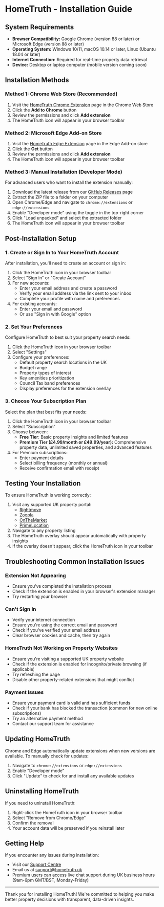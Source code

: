# HomeTruth - Installation Guide

## System Requirements

- **Browser Compatibility:** Google Chrome (version 88 or later) or Microsoft Edge (version 88 or later)
- **Operating System:** Windows 10/11, macOS 10.14 or later, Linux (Ubuntu 18.04 or later)
- **Internet Connection:** Required for real-time property data retrieval
- **Device:** Desktop or laptop computer (mobile version coming soon)

## Installation Methods

### Method 1: Chrome Web Store (Recommended)

1. Visit the [HomeTruth Chrome Extension](https://chrome.google.com/webstore/detail/hometruth/abcdefghijklmnopqrstuvwxyz) page in the Chrome Web Store
2. Click the **Add to Chrome** button
3. Review the permissions and click **Add extension**
4. The HomeTruth icon will appear in your browser toolbar

### Method 2: Microsoft Edge Add-on Store

1. Visit the [HomeTruth Edge Extension](https://microsoftedge.microsoft.com/addons/detail/hometruth/abcdefghijklmnopqrstuvwxyz) page in the Edge Add-on store
2. Click the **Get** button
3. Review the permissions and click **Add extension**
4. The HomeTruth icon will appear in your browser toolbar

### Method 3: Manual Installation (Developer Mode)

For advanced users who want to install the extension manually:

1. Download the latest release from our [GitHub Releases](https://github.com/hometruth/extension/releases) page
2. Extract the ZIP file to a folder on your computer
3. Open Chrome/Edge and navigate to `chrome://extensions` or `edge://extensions`
4. Enable "Developer mode" using the toggle in the top-right corner
5. Click "Load unpacked" and select the extracted folder
6. The HomeTruth icon will appear in your browser toolbar

## Post-Installation Setup

### 1. Create or Sign In to Your HomeTruth Account

After installation, you'll need to create an account or sign in:

1. Click the HomeTruth icon in your browser toolbar
2. Select "Sign In" or "Create Account"
3. For new accounts:
   - Enter your email address and create a password
   - Verify your email address via the link sent to your inbox
   - Complete your profile with name and preferences
4. For existing accounts:
   - Enter your email and password
   - Or use "Sign in with Google" option

### 2. Set Your Preferences

Configure HomeTruth to best suit your property search needs:

1. Click the HomeTruth icon in your browser toolbar
2. Select "Settings"
3. Configure your preferences:
   - Default property search locations in the UK
   - Budget range
   - Property types of interest
   - Key amenities prioritization
   - Council Tax band preferences
   - Display preferences for the extension overlay

### 3. Choose Your Subscription Plan

Select the plan that best fits your needs:

1. Click the HomeTruth icon in your browser toolbar
2. Select "Subscription"
3. Choose between:
   - **Free Tier:** Basic property insights and limited features
   - **Premium Tier (£4.99/month or £49.99/year):** Comprehensive property data, unlimited saved properties, and advanced features
4. For Premium subscriptions:
   - Enter payment details
   - Select billing frequency (monthly or annual)
   - Receive confirmation email with receipt

## Testing Your Installation

To ensure HomeTruth is working correctly:

1. Visit any supported UK property portal:
   - [Rightmove](https://www.rightmove.co.uk/)
   - [Zoopla](https://www.zoopla.co.uk/)
   - [OnTheMarket](https://www.onthemarket.com/)
   - [PrimeLocation](https://www.primelocation.com/)
2. Navigate to any property listing
3. The HomeTruth overlay should appear automatically with property insights
4. If the overlay doesn't appear, click the HomeTruth icon in your toolbar

## Troubleshooting Common Installation Issues

### Extension Not Appearing

- Ensure you've completed the installation process
- Check if the extension is enabled in your browser's extension manager
- Try restarting your browser

### Can't Sign In

- Verify your internet connection
- Ensure you're using the correct email and password
- Check if you've verified your email address
- Clear browser cookies and cache, then try again

### HomeTruth Not Working on Property Websites

- Ensure you're visiting a supported UK property website
- Check if the extension is enabled for incognito/private browsing (if applicable)
- Try refreshing the page
- Disable other property-related extensions that might conflict

### Payment Issues

- Ensure your payment card is valid and has sufficient funds
- Check if your bank has blocked the transaction (common for new online subscriptions)
- Try an alternative payment method
- Contact our support team for assistance

## Updating HomeTruth

Chrome and Edge automatically update extensions when new versions are available. To manually check for updates:

1. Navigate to `chrome://extensions` or `edge://extensions`
2. Enable "Developer mode"
3. Click "Update" to check for and install any available updates

## Uninstalling HomeTruth

If you need to uninstall HomeTruth:

1. Right-click the HomeTruth icon in your browser toolbar
2. Select "Remove from Chrome/Edge"
3. Confirm the removal
4. Your account data will be preserved if you reinstall later

## Getting Help

If you encounter any issues during installation:

- Visit our [Support Centre](https://hometruth.uk/support)
- Email us at [support@hometruth.uk](mailto:support@hometruth.uk)
- Premium users can access live chat support during UK business hours (9am-6pm GMT/BST, Monday-Friday)

---

Thank you for installing HomeTruth! We're committed to helping you make better property decisions with transparent, data-driven insights.
